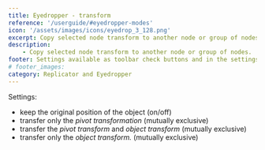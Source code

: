 ```yaml
---
title: Eyedropper - transform
reference: '/userguide/#eyedropper-modes'
icon: '/assets/images/icons/eyedrop_3_128.png'
excerpt: Copy selected node transform to another node or group of nodes.
description:
    - Copy selected node transform to another node or group of nodes.
footer: Settings available as toolbar check buttons and in the settings dialog.
# footer_images:
category: Replicator and Eyedropper
---
```


Settings:

* keep the original position of the object (on/off)
* transfer only the *pivot transformation* (mutually exclusive)
* transfer the *pivot transform* and *object transform* (mutually exclusive)
* transfer only the *object transform.* (mutually exclusive)
